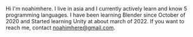 Hi I'm noahimhere.
I live in asia and I currently actively learn and know 5 programming languages.
I have been learning Blender since October of 2020 and Started learning Unity at about march of 2022.
If you want to reach me, contact noahimhere@gmail.com.
<!---
noahimhere/noahimhere is a ✨ special ✨ repository because its `README.md` (this file) appears on your GitHub profile.
You can click the Preview link to take a look at your changes.
--->
